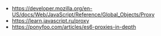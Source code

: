 - https://developer.mozilla.org/en-US/docs/Web/JavaScript/Reference/Global_Objects/Proxy
- https://learn.javascript.ru/proxy
- https://ponyfoo.com/articles/es6-proxies-in-depth
